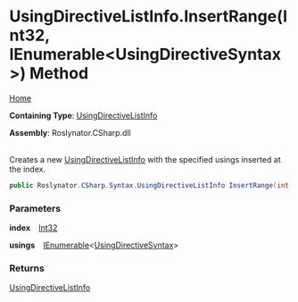 # UsingDirectiveListInfo\.InsertRange\(Int32, IEnumerable\<UsingDirectiveSyntax>\) Method

[Home](../../../../../README.md)

**Containing Type**: [UsingDirectiveListInfo](../README.md)

**Assembly**: Roslynator\.CSharp\.dll

\
Creates a new [UsingDirectiveListInfo](../README.md) with the specified usings inserted at the index\.

```csharp
public Roslynator.CSharp.Syntax.UsingDirectiveListInfo InsertRange(int index, System.Collections.Generic.IEnumerable<Microsoft.CodeAnalysis.CSharp.Syntax.UsingDirectiveSyntax> usings)
```

### Parameters

**index** &ensp; [Int32](https://docs.microsoft.com/en-us/dotnet/api/system.int32)

**usings** &ensp; [IEnumerable](https://docs.microsoft.com/en-us/dotnet/api/system.collections.generic.ienumerable-1)\<[UsingDirectiveSyntax](https://docs.microsoft.com/en-us/dotnet/api/microsoft.codeanalysis.csharp.syntax.usingdirectivesyntax)>

### Returns

[UsingDirectiveListInfo](../README.md)

